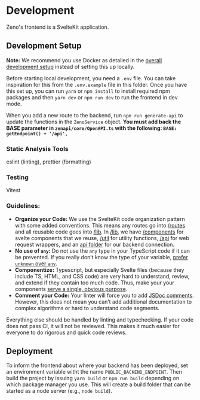 # Development

Zeno's frontend is a SvelteKit application.

## Development Setup

**Note:** We recommend you use Docker as detailed in the [overall development setup](../DEVELOPMENT.md) instead of setting this up locally.

Before starting local development, you need a `.env` file.
You can take inspiration for this from the `.env.example` file in this folder.
Once you have this set up, you can run `yarn` or `npm install` to install required npm packages and then `yarn dev` or `npm run dev` to run the frontend in dev mode.

When you add a new route to the backend, run `npm run generate-api` to update the functions in the `ZenoService` object. **You must add back the BASE parameter in `zenapi/core/OpenAPI.ts` with the following: `BASE: getEndpoint() + '/api',`**

### Static Analysis Tools

eslint (linting), prettier (formatting)

### Testing

Vitest

### Guidelines:

- **Organize your Code:** We use the SvelteKit code organization pattern with some added conventions. This means any routes go into [/routes](./src/routes/) and all reusable code goes into [/lib](./src/lib/). In [/lib](./src/lib/), we have [/components](./src/lib/components/) for svelte components that we reuse, [/util](./src/lib/util/) for utility functions, [/api](./src/lib/api/) for web request wrappers, and an [api folder](./src/lib/zenoapi/) for our backend connection.
- **No use of `any`:** Do not use the `any` type in your TypeScript code if it can be prevented. If you really don’t know the type of your variable, [prefer `unknown` over `any`](https://github.com/Microsoft/TypeScript/pull/24439).
- **Componentize:** Typescript, but especially Svelte files (because they include TS, HTML, and CSS code) are very hard to understand, review, and extend if they contain too much code. Thus, make your your components [serve a single, obvious purpose](https://developer.mozilla.org/en-US/docs/Learn/Tools_and_testing/Client-side_JavaScript_frameworks/Svelte_components).
- **Comment your Code:** Your linter will force you to add [JSDoc comments](https://jsdoc.app/). However, this does not mean you can’t add additional documentation to complex algorithms or hard to understand code segments.

Everything else should be handled by linting and typechecking. If your code does not pass CI, it will not be reviewed. This makes it much easier for everyone to do rigorous and quick code reviews.

## Deployment

To inform the frontend about where your backend has been deployed, set an environment variable witht the name `PUBLIC_BACKEND_ENDPOINT`.
Then build the project by issuing `yarn build` or `npm run build` depending on which package manager you use.
This will create a build folder that can be started as a node server (e.g., `node build`).
